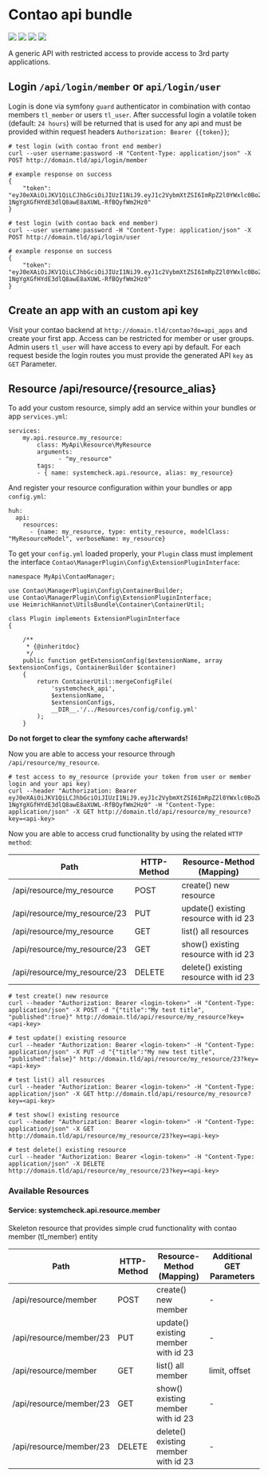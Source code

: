 # Contao api bundle

[![](https://img.shields.io/packagist/v/heimrichhannot/contao-api-bundle.svg)](https://packagist.org/packages/heimrichhannot/contao-api-bundle)
[![](https://img.shields.io/packagist/dt/heimrichhannot/contao-api-bundle.svg)](https://packagist.org/packages/heimrichhannot/contao-api-bundle/stats)
[![](https://img.shields.io/travis/heimrichhannot/contao-api-bundle/master.svg)](https://travis-ci.org/heimrichhannot/contao-api-bundle/)
[![](https://img.shields.io/coveralls/heimrichhannot/contao-api-bundle/master.svg)](https://coveralls.io/github/heimrichhannot/contao-api-bundle)

A generic API with restricted access to provide access to 3rd party applications.

## Login `/api/login/member` or `api/login/user`

Login is done via symfony `guard` authenticator in combination with contao members `tl_member` or users `tl_user`.
After successful login a volatile token (default: `24 hours`) will be returned that is used for any api and must be provided within request headers `Authorization: Bearer {{token}}`;

```
# test login (with contao front end member)
curl --user username:password -H "Content-Type: application/json" -X POST http://domain.tld/api/login/member

# example response on success
{
    "token": "eyJ0eXAiOiJKV1QiLCJhbGciOiJIUzI1NiJ9.eyJ1c2VybmXtZSI6ImRpZ2l0YWxlc0BoZWltcmljaA1oYW5ub3QuZGUiLCJpYXQiOjE1MzY4NTYwMDMsImV4cCI6MTUzNjk0MjQwM30.trp-1NgYgXGfHYdE3dlQ8awE8aXUWL-RfBQyfWm2Hz0"
}

# test login (with contao back end member)
curl --user username:password -H "Content-Type: application/json" -X POST http://domain.tld/api/login/user

# example response on success
{
    "token": "eyJ0eXAiOiJKV1QiLCJhbGciOiJIUzI1NiJ9.eyJ1c2VybmXtZSI6ImRpZ2l0YWxlc0BoZWltcmljaA1oYW5ub3QuZGUiLCJpYXQiOjE1MzY4NTYwMDMsImV4cCI6MTUzNjk0MjQwM30.trp-1NgYgXGfHYdE3dlQ8awE8aXUWL-RfBQyfWm2Hz0"
}
```

## Create an app with an custom api key 

Visit your contao backend at `http://domain.tld/contao?do=api_apps` and create your first app.
Access can be restricted for member or user groups. Admin users `tl_user` will have access to every api by default.
For each request beside the login routes you must provide the generated API `key` as `GET` Parameter.

## Resource /api/resource/{resource_alias}

To add your custom resource, simply add an service within your bundles or app `services.yml`:

```
services:
	my.api.resource.my_resource:
		class: MyApi\Resource\MyResource
		arguments:
              - "my_resource"
		tags:
		- { name: systemcheck.api.resource, alias: my_resource}
```

And register your resource configuration within your bundles or app `config.yml`:

```
huh:
  api:
    resources:
      - {name: my_resource, type: entity_resource, modelClass: "MyResourceModel", verboseName: my_resource}
```

To get your `config.yml` loaded properly, your `Plugin` class must implement the interface `Contao\ManagerPlugin\Config\ExtensionPluginInterface`:

```
namespace MyApi\ContaoManager;

use Contao\ManagerPlugin\Config\ContainerBuilder;
use Contao\ManagerPlugin\Config\ExtensionPluginInterface;
use HeimrichHannot\UtilsBundle\Container\ContainerUtil;

class Plugin implements ExtensionPluginInterface
{

    /**
     * {@inheritdoc}
     */
    public function getExtensionConfig($extensionName, array $extensionConfigs, ContainerBuilder $container)
    {
        return ContainerUtil::mergeConfigFile(
            'systemcheck_api',
            $extensionName,
            $extensionConfigs,
            __DIR__.'/../Resources/config/config.yml'
        );
    }
```

**Do not forget to clear the symfony cache afterwards!**

Now you are able to access your resource through `/api/resource/my_resource`.

```
# test access to my_resource (provide your token from user or member login and your api key)
curl --header "Authorization: Bearer eyJ0eXAiOiJKV1QiLCJhbGciOiJIUzI1NiJ9.eyJ1c2VybmXtZSI6ImRpZ2l0YWxlc0BoZWltcmljaA1oYW5ub3QuZGUiLCJpYXQiOjE1MzY4NTYwMDMsImV4cCI6MTUzNjk0MjQwM30.trp-1NgYgXGfHYdE3dlQ8awE8aXUWL-RfBQyfWm2Hz0" -H "Content-Type: application/json" -X GET http://domain.tld/api/resource/my_resource?key=<api-key>
```

Now you are able to access crud functionality by using the related `HTTP method`:

| Path | HTTP-Method | Resource-Method (Mapping) |
|---|---|---|
| /api/resource/my_resource | POST | create() new resource |
| /api/resource/my_resource/23  | PUT | update() existing resource with id 23 |
| /api/resource/my_resource  | GET | list() all resources  |
| /api/resource/my_resource/23  | GET | show() existing resource with id 23 |
| /api/resource/my_resource/23  | DELETE | delete() existing resource with id 23 |

```
# test create() new resource
curl --header "Authorization: Bearer <login-token>" -H "Content-Type: application/json" -X POST -d "{"title":"My test title", "published":true}" http://domain.tld/api/resource/my_resource?key=<api-key>
```

``` 
# test update() existing resource
curl --header "Authorization: Bearer <login-token>" -H "Content-Type: application/json" -X PUT -d "{"title":"My new test title", "published":false}" http://domain.tld/api/resource/my_resource/23?key=<api-key>
```

```
# test list() all resources
curl --header "Authorization: Bearer <login-token>" -H "Content-Type: application/json" -X GET http://domain.tld/api/resource/my_resource?key=<api-key>
```

```
# test show() existing resource
curl --header "Authorization: Bearer <login-token>" -H "Content-Type: application/json" -X GET http://domain.tld/api/resource/my_resource/23?key=<api-key>
```

```
# test delete() existing resource
curl --header "Authorization: Bearer <login-token>" -H "Content-Type: application/json" -X DELETE http://domain.tld/api/resource/my_resource/23?key=<api-key>
```

### Available Resources

#### Service: systemcheck.api.resource.member 

Skeleton resource that provides simple crud functionality with contao member (tl_member) entity 

| Path | HTTP-Method | Resource-Method (Mapping) | Additional GET Parameters
|---|---|---|---|
| /api/resource/member | POST | create() new member | - |
| /api/resource/member/23  | PUT | update() existing member with id 23 |- |
| /api/resource/member  | GET | list() all member  | limit, offset |
| /api/resource/member/23  | GET | show() existing member with id 23 | - |
| /api/resource/member/23  | DELETE | delete() existing member with id 23 | - |


